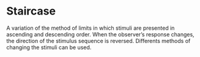 # Staircase

A variation of the method of limits in which stimuli are presented in ascending and descending order. When the observer’s response changes, the direction of the stimulus sequence is reversed. Differents methods of changing the stimuli can be used.


